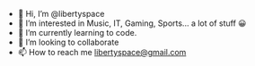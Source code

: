 - 👋 Hi, I’m @libertyspace
- 👀 I’m interested in Music, IT, Gaming, Sports... a lot of stuff 😀
- 🌱 I’m currently learning to code. 
- 💞️ I’m looking to collaborate
- 📫 How to reach me libertyspace@gmail.com

<!---
libertyspace/libertyspace is a ✨ special ✨ repository because its `README.md` (this file) appears on your GitHub profile.
You can click the Preview link to take a look at your changes.
--->
